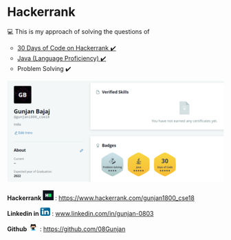 # Hackerrank
<head>  
 <link rel="icon" type="image/png" sizes="32x32" href="/favicon-32x32.png">
</head>
<p> 💻 This is my approach of solving the questions of </p>
<ul type="circle">
    <li><a href="https://github.com/08Gunjan/Hackerrank/tree/main/30%20Days%20of%20Code(Hackerrank)">30 Days of Code on Hackerrank ✔️</a></li>
    <li><a href="https://github.com/08Gunjan/Hackerrank/tree/main/java"> Java (Language Proficiency) ✔️</a></li>
    <li> Problem Solving ✔️</li>
  </ul> 
  
  <img src="./images/Hackerrank profile.png" alt="My Hackerrank Profile"><br><br>
  <strong> Hackerrank </strong> <img src="./images/hackerrank_icon.png" width="25" height="23"> : <a href="https://www.hackerrank.com/gunjan1800_cse18">https://www.hackerrank.com/gunjan1800_cse18</a><br>
 
 <strong> Linkedin in </strong> <img src="./images/linkedin_icon.png" width="23" height="19"> : <a href="www.linkedin.com/in/gunjan-0803">www.linkedin.com/in/gunjan-0803 </a><br>
 
 <strong> Github </strong> <img src="./images/git_icon.png" width="23" height="19"> : <a href="https://github.com/08Gunjan">https://github.com/08Gunjan</a>
  
   
  
